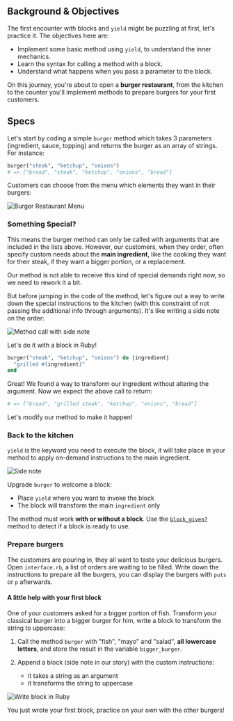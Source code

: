 ## Background & Objectives

The first encounter with blocks and `yield` might be puzzling at first, let's practice it. The objectives here are:

- Implement some basic method using `yield`, to understand the inner mechanics.
- Learn the syntax for calling a method with a block.
- Understand what happens when you pass a parameter to the block.


On this journey, you're about to open a **burger restaurant**, from the kitchen to the counter you'll implement methods to prepare burgers for your first customers.


## Specs

Let's start by coding a simple `burger` method which takes 3 parameters (ingredient, sauce, topping) and returns the burger as an array of strings. For instance:

```ruby
burger("steak", "ketchup", "onions")
# => ["bread", "steak", "ketchup", "onions", "bread"]
```

Customers can choose from the menu which elements they want in their burgers:

![Burger Restaurant Menu](https://raw.githubusercontent.com/lewagon/fullstack-images/master/ruby/burger-restaurant-menu.svg?sanitize=true)

### Something Special?

This means the burger method can only be called with arguments that are included in the lists above. However, our customers, when they order, often specify custom needs about the **main ingredient**, like the cooking they want for their steak, if they want a bigger portion, or a replacement.

Our method is not able to receive this kind of special demands right now, so we need to rework it a bit.

But before jumping in the code of the method, let's figure out a way to write down the special instructions to the kitchen (with this constraint of not passing the additional info through arguments). It's like writing a side note on the order:

![Method call with side note](https://raw.githubusercontent.com/lewagon/fullstack-images/master/ruby/burger-restaurant-method.svg?sanitize=true)

Let's do it with a block in Ruby!

```ruby
burger("steak", "ketchup", "onions") do |ingredient|
  "grilled #{ingredient}"
end
```

Great! We found a way to transform our ingredient without altering the argument. Now we expect the above call to return:

```ruby
# => ["bread", "grilled steak", "ketchup", "onions", "bread"]
```

Let's modify our method to make it happen!

### Back to the kitchen

`yield` is the keyword you need to execute the block, it will take place in your method to apply on-demand instructions to the main ingredient.

![Side note](https://raw.githubusercontent.com/lewagon/fullstack-images/master/ruby/burger-restaurant-yield.svg?sanitize=true)

Upgrade `burger` to welcome a block:
- Place `yield` where you want to invoke the block
- The block will transform the main `ingredient` only

The method must work **with or without a block**. Use the [`block_given?`](https://ruby-doc.org/core-2.7.0/Kernel.html#method-i-block_given-3F) method to detect if a block is ready to use.


### Prepare burgers

The customers are pouring in, they all want to taste your delicious burgers.
Open `interface.rb`, a list of orders are waiting to be filled. Write down the instructions to prepare all the burgers, you can display the burgers with `puts` or `p` afterwards.


#### A little help with your first block

One of your customers asked for a bigger portion of fish. Transform your classical burger into a bigger burger for him, write a block to transform the string to uppercase:

 1. Call the method `burger` with "fish", "mayo" and "salad", **all lowercase letters**, and store the result in the variable `bigger_burger`.

 2. Append a block (side note in our story) with the custom instructions:
 	- it takes a string as an argument
 	- it transforms the string to uppercase

![Write block in Ruby](https://raw.githubusercontent.com/lewagon/fullstack-images/master/ruby/burger-restaurant-syntax.svg?sanitize=true)


You just wrote your first block, practice on your own with the other burgers!
